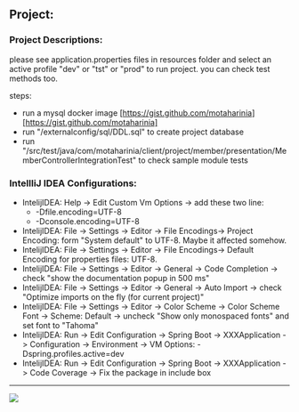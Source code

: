 ## Project:

### Project Descriptions:
please see application.properties files in resources folder and select an active profile "dev" or "tst" or "prod" to run project. you can check test methods too.

steps:
- run a mysql docker image [https://gist.github.com/motaharinia][https://gist.github.com/motaharinia]
- run "/externalconfig/sql/DDL.sql" to create project database
- run "/src/test/java/com/motaharinia/client/project/member/presentation/MemberControllerIntegrationTest" to check sample module tests


### IntellliJ IDEA Configurations:
- IntelijIDEA: Help -> Edit Custom Vm Options -> add these two line:
    - -Dfile.encoding=UTF-8
    - -Dconsole.encoding=UTF-8
- IntelijIDEA: File -> Settings -> Editor -> File Encodings-> Project Encoding: form "System default" to UTF-8. Maybe it affected somehow.
- IntelijIDEA: File -> Settings -> Editor -> File Encodings-> Default Encoding for properties files:  UTF-8.
- IntelijIDEA: File -> Settings -> Editor -> General -> Code Completion -> check "show the documentation popup in 500 ms"
- IntelijIDEA: File -> Settings -> Editor -> General -> Auto Import -> check "Optimize imports on the fly (for current project)"
- IntelijIDEA: File -> Settings -> Editor -> Color Scheme -> Color Scheme Font -> Scheme: Default -> uncheck "Show only monospaced fonts" and set font to "Tahoma"
- IntelijIDEA: Run -> Edit Configuration -> Spring Boot -> XXXApplication -> Configuration -> Environment -> VM Options: -Dspring.profiles.active=dev
- IntelijIDEA: Run -> Edit Configuration -> Spring Boot -> XXXApplication -> Code Coverage -> Fix the package in include box

<hr/>
<a href="mailto:eng.motahari@gmail.com?"><img src="https://img.shields.io/badge/gmail-%23DD0031.svg?&style=for-the-badge&logo=gmail&logoColor=white"/></a>

